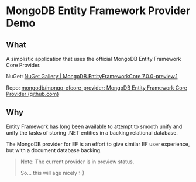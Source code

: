 # MongoDB Entity Framework Provider Demo

## What

A simplistic application that uses the official MongoDB Entity Framework Core Provider. 

NuGet: [NuGet Gallery | MongoDB.EntityFrameworkCore 7.0.0-preview.1](https://www.nuget.org/packages/MongoDB.EntityFrameworkCore)

Repo: [mongodb/mongo-efcore-provider: MongoDB Entity Framework Core Provider (github.com)](https://github.com/mongodb/mongo-efcore-provider)

## Why

Entity Framework has long been available to attempt to smooth unify and unify the tasks of storing .NET entities in a backing relational database.

The MongoDB provider for EF is an effort to give similar EF user experience, but with a document database backing.

> Note: The current provider is in preview status. 
>
> So... this will age nicely :-)
